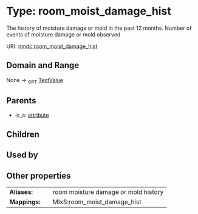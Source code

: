 
# Type: room_moist_damage_hist


The history of moisture damage or mold in the past 12 months. Number of events of moisture damage or mold observed

URI: [nmdc:room_moist_damage_hist](https://microbiomedata/meta/room_moist_damage_hist)


## Domain and Range

None ->  <sub>OPT</sub> [TextValue](TextValue.md)

## Parents

 *  is_a: [attribute](attribute.md)

## Children


## Used by


## Other properties

|  |  |  |
| --- | --- | --- |
| **Aliases:** | | room moisture damage or mold history |
| **Mappings:** | | MIxS:room_moist_damage_hist |

